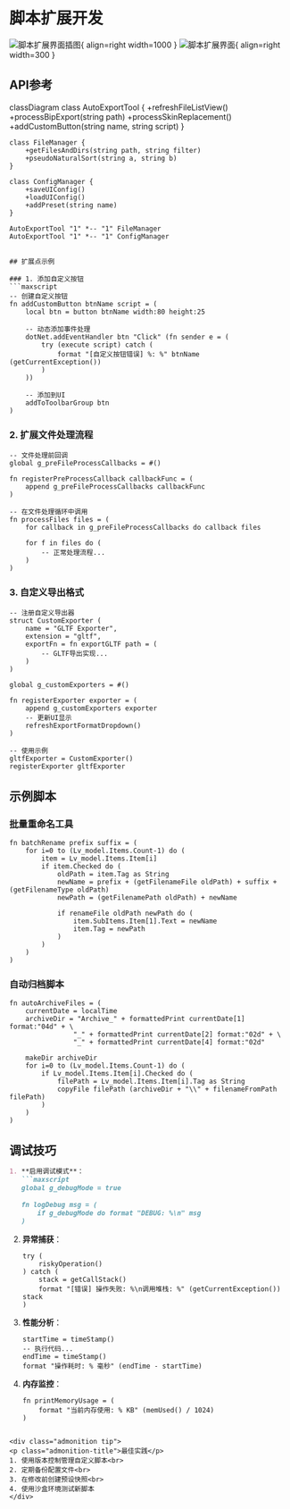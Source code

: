# 脚本扩展开发
![脚本扩展界面插图](../images/toolbar_layout_ct01.png){ align=right width=1000 }
![脚本扩展界面](../images/toolbar_layout.png){ align=right width=300 }
## API参考

classDiagram
    class AutoExportTool {
        +refreshFileListView()
        +processBipExport(string path)
        +processSkinReplacement()
        +addCustomButton(string name, string script)
    }
    
    class FileManager {
        +getFilesAndDirs(string path, string filter)
        +pseudoNaturalSort(string a, string b)
    }
    
    class ConfigManager {
        +saveUIConfig()
        +loadUIConfig()
        +addPreset(string name)
    }
    
    AutoExportTool "1" *-- "1" FileManager
    AutoExportTool "1" *-- "1" ConfigManager
```

## 扩展点示例

### 1. 添加自定义按钮
```maxscript
-- 创建自定义按钮
fn addCustomButton btnName script = (
    local btn = button btnName width:80 height:25
    
    -- 动态添加事件处理
    dotNet.addEventHandler btn "Click" (fn sender e = (
        try (execute script) catch (
            format "[自定义按钮错误] %: %" btnName (getCurrentException())
        )
    ))
    
    -- 添加到UI
    addToToolbarGroup btn
)
```

### 2. 扩展文件处理流程
```maxscript
-- 文件处理前回调
global g_preFileProcessCallbacks = #()

fn registerPreProcessCallback callbackFunc = (
    append g_preFileProcessCallbacks callbackFunc
)

-- 在文件处理循环中调用
fn processFiles files = (
    for callback in g_preFileProcessCallbacks do callback files
    
    for f in files do (
        -- 正常处理流程...
    )
)
```

### 3. 自定义导出格式
```maxscript
-- 注册自定义导出器
struct CustomExporter (
    name = "GLTF Exporter",
    extension = "gltf",
    exportFn = fn exportGLTF path = (
        -- GLTF导出实现...
    )
)

global g_customExporters = #()

fn registerExporter exporter = (
    append g_customExporters exporter
    -- 更新UI显示
    refreshExportFormatDropdown()
)

-- 使用示例
gltfExporter = CustomExporter()
registerExporter gltfExporter
```

## 示例脚本

### 批量重命名工具
```maxscript
fn batchRename prefix suffix = (
    for i=0 to (Lv_model.Items.Count-1) do (
        item = Lv_model.Items.Item[i]
        if item.Checked do (
            oldPath = item.Tag as String
            newName = prefix + (getFilenameFile oldPath) + suffix + (getFilenameType oldPath)
            newPath = (getFilenamePath oldPath) + newName
            
            if renameFile oldPath newPath do (
                item.SubItems.Item[1].Text = newName
                item.Tag = newPath
            )
        )
    )
)
```

### 自动归档脚本
```maxscript
fn autoArchiveFiles = (
    currentDate = localTime
    archiveDir = "Archive_" + formattedPrint currentDate[1] format:"04d" + \
                "_" + formattedPrint currentDate[2] format:"02d" + \
                "_" + formattedPrint currentDate[4] format:"02d"
    
    makeDir archiveDir
    for i=0 to (Lv_model.Items.Count-1) do (
        if Lv_model.Items.Item[i].Checked do (
            filePath = Lv_model.Items.Item[i].Tag as String
            copyFile filePath (archiveDir + "\\" + filenameFromPath filePath)
        )
    )
)
```

## 调试技巧
```markdown
1. **启用调试模式**：
   ```maxscript
   global g_debugMode = true
   
   fn logDebug msg = (
       if g_debugMode do format "DEBUG: %\n" msg
   )
   ```

2. **异常捕获**：
   ```maxscript
   try (
       riskyOperation()
   ) catch (
       stack = getCallStack()
       format "[错误] 操作失败: %\n调用堆栈: %" (getCurrentException()) stack
   )
   ```

3. **性能分析**：
   ```maxscript
   startTime = timeStamp()
   -- 执行代码...
   endTime = timeStamp()
   format "操作耗时: % 毫秒" (endTime - startTime)
   ```

4. **内存监控**：
   ```maxscript
   fn printMemoryUsage = (
       format "当前内存使用: % KB" (memUsed() / 1024)
   )
   ```
```

<div class="admonition tip">
<p class="admonition-title">最佳实践</p>
1. 使用版本控制管理自定义脚本<br>
2. 定期备份配置文件<br>
3. 在修改前创建预设快照<br>
4. 使用沙盒环境测试新脚本
</div>

